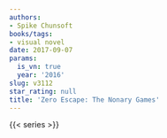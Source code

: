 ```yaml
---
authors:
- Spike Chunsoft
books/tags:
- visual novel
date: 2017-09-07
params:
  is_vn: true
  year: '2016'
slug: v3112
star_rating: null
title: 'Zero Escape: The Nonary Games'
---
```


<!--more-->

{{< series >}}